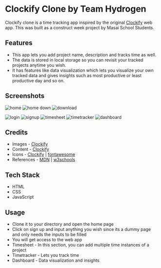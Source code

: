 # Clockify Clone by Team Hydrogen

Clockify clone is a time tracking app inspired by the original [Clockify](https://clockify.me/) web app. This was built as a construct week project by Masai School Students.

## Features
* This app lets you add project name, description and tracks time as well.
* The data is stored in local storage so you can revisit your tracked projects anytime you wish.
* It has features like data visualization which lets you visualize your own tracked data and gives insights such as most productive or least productive day and so on.

## Screenshots
![home](https://user-images.githubusercontent.com/39058941/103478684-652dfd00-4dee-11eb-8fa2-a022a00bdeea.png)
![home down](https://user-images.githubusercontent.com/39058941/103478682-5d6e5880-4dee-11eb-86a6-1857a5c09ba2.png)
![download](https://user-images.githubusercontent.com/39058941/103478691-69f2b100-4dee-11eb-954d-cfff6befd561.png)

![login](https://user-images.githubusercontent.com/39058941/103478685-66f7c080-4dee-11eb-878f-43e2accf4c1b.png)
![signup](https://user-images.githubusercontent.com/39058941/103478686-67905700-4dee-11eb-8836-47c5ff9160b8.png)
![timesheet](https://user-images.githubusercontent.com/39058941/103478687-6828ed80-4dee-11eb-8456-ec0374d33612.png)
![timetracker](https://user-images.githubusercontent.com/39058941/103478688-68c18400-4dee-11eb-86c6-5f9767dfaaac.png)
![dashboard](https://user-images.githubusercontent.com/39058941/103478690-695a1a80-4dee-11eb-840b-95b4df0bd1fe.png)

 
 
## Credits
* Images -  [Clockify](https://clockify.me/)
* Content - [Clockify](https://clockify.me/)
* Icons -  [Clockify](https://clockify.me/) | [fontawesome](https://fontawesome.com/)
* References - [MDN](https://developer.mozilla.org/en-US/) | [w3schools](https://www.w3schools.com/)

## Tech Stack
* HTML
* CSS
* JavaScript
 

## Usage
* Clone it to your directory and open the home page
* Click on sign up and input anything you wish since its a dummy page and only needs the inputs to be filled
* You will get access to the web app
* Timesheet - In this section, you can add multiple time instances of a project
* Timetracker - Lets you track time 
* Dashboard - Data visualization and insights


 
